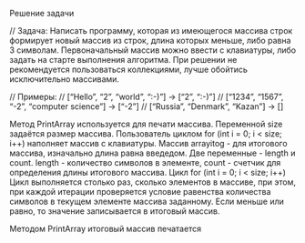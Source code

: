 Решение задачи

// Задача: Написать программу, которая из имеющегося массива строк формирует новый массив из строк, длина которых меньше, либо равна 3 символам. Первоначальный массив можно ввести с клавиатуры, либо задать на старте выполнения алгоритма. При решении не рекомендуется пользоваться коллекциями, лучше обойтись исключительно массивами.

// Примеры:
// [“Hello”, “2”, “world”, “:-)”] → [“2”, “:-)”]
// [“1234”, “1567”, “-2”, “computer science”] → [“-2”]
// [“Russia”, “Denmark”, “Kazan”] → []

 Метод PrintArray используется для печати массива.
Переменной size задаётся размер массива.
Пользователь циклом for (int i = 0; i < size; i++) наполняет массив с клавиатуры.
Массив arrayitog - для итогового массива,  изначально длина равна введедом.
Две переменные - length и count. 
length - количество символов в элементе, count - счетчик для определения длины итогового массива.
Цикл for (int i = 0; i < size; i++) Цикл выполняется столько раз, сколько элементов в массиве, при этом, при каждой итерации проверяется условие равенства количества символов в текущем элементе массива заданному. Если меньше или равно, то значение записывается в итоговый массив.
 
 Методом PrintArray итоговый массив печатается


